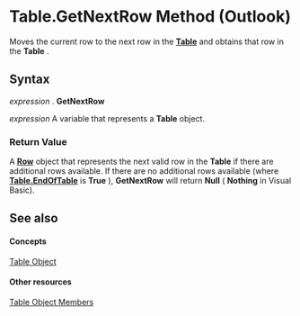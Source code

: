 
# Table.GetNextRow Method (Outlook)

Moves the current row to the next row in the  **[Table](0affaafd-93fe-227a-acee-e09a86cadc20.md)** and obtains that row in the **Table** .


## Syntax

 _expression_ . **GetNextRow**

 _expression_ A variable that represents a **Table** object.


### Return Value

A  **[Row](06db3fa4-1649-48bf-3b86-ffdf99a47305.md)** object that represents the next valid row in the **Table** if there are additional rows available. If there are no additional rows available (where **[Table.EndOfTable](8c185230-65ce-1b66-7b63-8de3533dea86.md)** is **True** ), **GetNextRow** will return **Null** ( **Nothing** in Visual Basic).


## See also


#### Concepts


[Table Object](0affaafd-93fe-227a-acee-e09a86cadc20.md)
#### Other resources


[Table Object Members](bd9db35d-0738-22cf-a936-425d5a0ead87.md)
